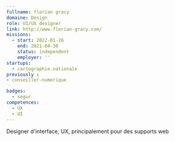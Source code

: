 ```yaml
---
fullname: florian gracy
domaine: Design
role: UI/UX designer
link: http://www.florian-gracy.com/
missions:
  - start: 2022-01-26
    end: 2021-04-30
    status: independent
    employer: ''
startups:
  - cartographie.nationale
previously :
- conseiller-numerique

badges:
  - segur
competences:
  - UX
  - UI
---
```


Designer d'interface, UX, principalement pour des supports web
